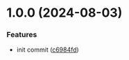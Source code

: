 # 1.0.0 (2024-08-03)


### Features

* init commit ([c6984fd](https://hoangtrucit.github.com/hoangtrucit/test-release/commit/c6984fd66596da6c482ebe04326f82e13cba9849))



